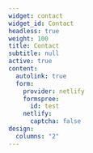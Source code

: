 ```yaml
---
widget: contact
widget_id: Contact
headless: true
weight: 100
title: Contact
subtitle: null
active: true
content:
  autolink: true
  form:
    provider: netlify
    formspree:
      id: test
    netlify:
      captcha: false
design:
  columns: "2"
---
```

